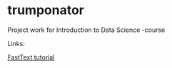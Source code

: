 # trumponator
Project work for Introduction to Data Science -course


Links:

[FastText tutorial](https://github.com/facebookresearch/fastText/blob/master/docs/supervised-tutorial.md)
